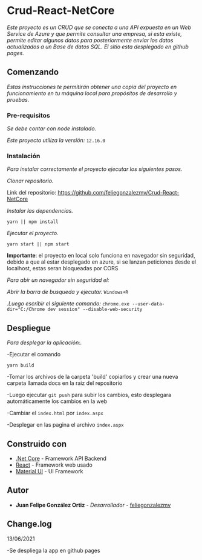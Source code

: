 # Crud-React-NetCore



_Este proyecto es un CRUD que se conecta a una API expuesta en un Web Service de Azure y que permite consultar una empresa, si esta existe, permite editar algunos datos
 para posteriormente enviar los datos actualizados a un Base de datos SQL. El sitio esta desplegado en github pages._

## Comenzando

_Estas instrucciones te permitirán obtener una copia del proyecto en funcionamiento en tu máquina local para propósitos de desarrollo y pruebas._

### Pre-requisitos

_Se debe contar con node instalado._

_Este proyecto utiliza la versión:_ `12.16.0`

### Instalación

_Para instalar correctamente el proyecto ejecutar los siguientes pasos._

_Clonar repositorio._

Link del repositorio: <https://github.com/feliegonzalezmv/Crud-React-NetCore>


_Instalar las dependencias._

`yarn || npm install`

_Ejecutar el proyecto._

`yarn start || npm start`


**Importante**: el proyecto en local solo funciona en navegador sin seguridad, debido a que al estar desplegado en azure,
si se lanzan peticiones desde el localhost, estas seran bloqueadas por CORS

_Para abir un navegador sin seguridad el:_

_Abrir la barra de busqueda y ejecutar._ `Windows+R`

_.Luego escribir el siguiente comando:_  `chrome.exe --user-data-dir="C:/Chrome dev session" --disable-web-security`


## Despliegue

_Para desplegar la aplicación:._


-Ejecutar el comando

`yarn build`

-Tomar los archivos de la carpeta 'build' copiarlos y crear una nueva carpeta llamada docs en la raiz del repositorio

-Luego ejecutar `git push` para subir los cambios, esto desplegara automáticamente los cambios en la web

-Cambiar el `index.html` por `index.aspx`

-Desplegar en las pagina el archivo `index.aspx`

## Construido con

- [.Net Core](https://dotnet.microsoft.com/) - Framework API Backend
- [React](https://es.reactjs.org/) - Framework web usado
- [Material UI](https://material-ui.com/) - UI Framework

## Autor

- **Juan Felipe González Ortiz** - _Desarrollador_ - [feliegonzalezmv](https://github.com/feliegonzalezmv)

## Change.log

13/06/2021

-Se despliega la app en github pages
